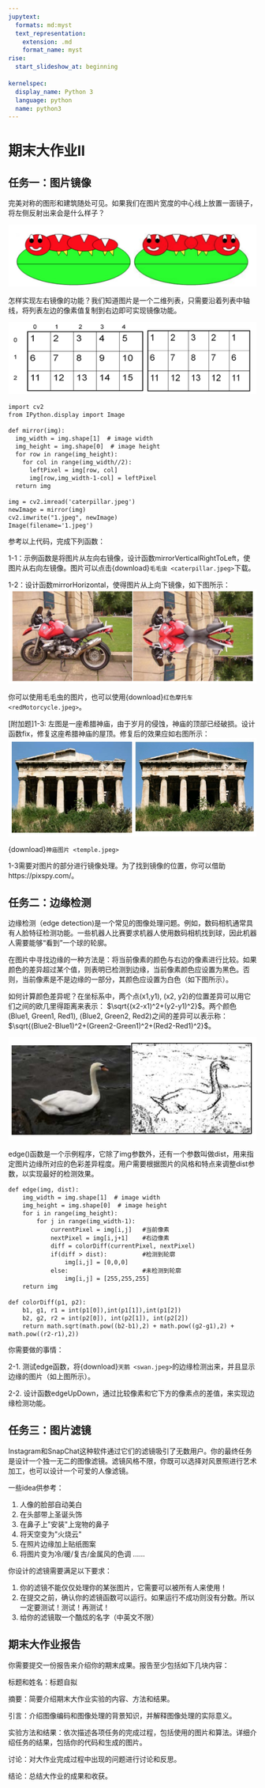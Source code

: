 ```yaml
---
jupytext:
  formats: md:myst
  text_representation:
    extension: .md
    format_name: myst
rise:
  start_slideshow_at: beginning

kernelspec:
  display_name: Python 3
  language: python
  name: python3
---
```


# 期末大作业II #

## 任务一：图片镜像 ##

完美对称的图形和建筑随处可见。如果我们在图片宽度的中心线上放置一面镜子，将左侧反射出来会是什么样子？

![mirror](mirror.png)

怎样实现左右镜像的功能？我们知道图片是一个二维列表，只需要沿着列表中轴线，将列表左边的像素值复制到右边即可实现镜像功能。

![mirrorarray](mirrorarray.png)

```{code-cell} python3
import cv2
from IPython.display import Image

def mirror(img):
  img_width = img.shape[1]  # image width
  img_height = img.shape[0]  # image height
  for row in range(img_height):
    for col in range(img_width//2):
      leftPixel = img[row, col]
      img[row,img_width-1-col] = leftPixel
  return img

img = cv2.imread('caterpillar.jpeg')
newImage = mirror(img)
cv2.imwrite("1.jpeg", newImage)
Image(filename='1.jpeg') 
```

参考以上代码，完成下列函数：

1-1：示例函数是将图片从左向右镜像，设计函数mirrorVerticalRightToLeft，使图片从右向左镜像。图片可以点击{download}`毛毛虫 <caterpillar.jpeg>`下载。

1-2：设计函数mirrorHorizontal，使得图片从上向下镜像，如下图所示：
![mirrormotor](mirrormotor.png)

你可以使用毛毛虫的图片，也可以使用{download}`红色摩托车 <redMotorcycle.jpeg>`。

[附加题]1-3: 左图是一座希腊神庙，由于岁月的侵蚀，神庙的顶部已经破损。设计函数fix，修复这座希腊神庙的屋顶。修复后的效果应如右图所示：
![temple](temple.png)

{download}`神庙图片 <temple.jpeg>`

1-3需要对图片的部分进行镜像处理。为了找到镜像的位置，你可以借助https://pixspy.com/。

## 任务二：边缘检测 ##

边缘检测（edge detection)是一个常见的图像处理问题。例如，数码相机通常具有人脸特征检测功能。一些机器人比赛要求机器人使用数码相机找到球，因此机器人需要能够“看到”一个球的轮廓。

在图片中寻找边缘的一种方法是：将当前像素的颜色与右边的像素进行比较。如果颜色的差异超过某个值，则表明已检测到边缘，当前像素颜色应设置为黑色。否则，当前像素是不是边缘的一部分，其颜色应设置为白色（如下图所示）。

如何计算颜色差异呢？在坐标系中，两个点(x1,y1), (x2, y2)的位置差异可以用它们之间的欧几里得距离来表示： $\sqrt{(x2-x1)^2+(y2-y1)^2}$。两个颜色(Blue1, Green1, Red1), (Blue2, Green2, Red2)之间的差异可以表示称：$\sqrt{(Blue2-Blue1)^2+(Green2-Green1)^2+(Red2-Red1)^2}$。

![edge_swan](edge_swan.png)

edge()函数是一个示例程序，它除了img参数外，还有一个参数叫做dist，用来指定图片边缘所对应的色彩差异程度。用户需要根据图片的风格和特点来调整dist参数，以实现最好的检测效果。

```{code-cell} python3
def edge(img, dist):
    img_width = img.shape[1]  # image width
    img_height = img.shape[0]  # image height
    for i in range(img_height):
        for j in range(img_width-1):
            currentPixel = img[i,j]   #当前像素
            nextPixel = img[i,j+1]    #右边像素
            diff = colorDiff(currentPixel, nextPixel)
            if(diff > dist):          #检测到轮廓
                img[i,j] = [0,0,0]
            else:                     #未检测到轮廓
                img[i,j] = [255,255,255]
    return img

def colorDiff(p1, p2):
    b1, g1, r1 = int(p1[0]),int(p1[1]),int(p1[2])
    b2, g2, r2 = int(p2[0]), int(p2[1]), int(p2[2])
    return math.sqrt(math.pow((b2-b1),2) + math.pow((g2-g1),2) + math.pow((r2-r1),2))

```
你需要做的事情：

2-1. 测试edge函数，将{download}`天鹅 <swan.jpeg>`的边缘检测出来，并且显示边缘的图片（如上图所示）。

2-2. 设计函数edgeUpDown，通过比较像素和它下方的像素点的差值，来实现边缘检测功能。

## 任务三：图片滤镜 ##

Instagram和SnapChat这种软件通过它们的滤镜吸引了无数用户。你的最终任务是设计一个独一无二的图像滤镜。滤镜风格不限，你既可以选择对风景照进行艺术加工，也可以设计一个可爱的人像滤镜。

一些idea供参考：

1. 人像的脸部自动美白
2. 在头部带上圣诞头饰
3. 在鼻子上"安装"上宠物的鼻子
4. 将天空变为"火烧云"
5. 在照片边缘加上贴纸图案
6. 将图片变为冷/暖/复古/金属风的色调
......

你设计的滤镜需要满足以下要求：

1. 你的滤镜不能仅仅处理你的某张图片，它需要可以被所有人来使用！
2. 在提交之前，确认你的滤镜函数可以运行。如果运行不成功则没有分数。所以一定要测试！测试！再测试！
3. 给你的滤镜取一个酷炫的名字（中英文不限）


## 期末大作业报告 ##

你需要提交一份报告来介绍你的期末成果。报告至少包括如下几块内容：

标题和姓名：标题自拟

摘要：简要介绍期末大作业实验的内容、方法和结果。

引言：介绍图像编码和图像处理的背景知识，并解释图像处理的实际意义。

实验方法和结果：依次描述各项任务的完成过程，包括使用的图片和算法。详细介绍任务的结果，包括你的代码和生成的图片。

讨论：对大作业完成过程中出现的问题进行讨论和反思。

结论：总结大作业的成果和收获。

